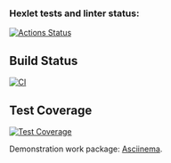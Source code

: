 ### Hexlet tests and linter status:
[![Actions Status](https://github.com/Labauri/frontend-project-46/actions/workflows/hexlet-check.yml/badge.svg)](https://github.com/Labauri/frontend-project-46/actions)

## Build Status
[![CI](https://github.com/Labauri/frontend-project-46/actions/workflows/ci.yml/badge.svg)](https://github.com/ЛогинНаGithub/frontend-project-46/actions)

## Test Coverage
[![Test Coverage](https://api.codeclimate.com/v1/badges/821b2e4ad4df1679d164f99acd2c36ad1317b047658ead0ca6422e0b77175ca8/coverage)](https://codeclimate.com/github/ЛогинНаGithub/frontend-project-46/test_coverage)


Demonstration work package: [Asciinema](https://asciinema.org/a/rlEaW62fH1pnmfY7tDP9uPuCJ).
